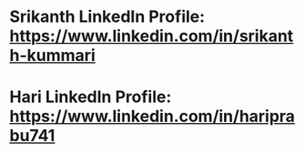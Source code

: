 # Srikanth LinkedIn Profile: https://www.linkedin.com/in/srikanth-kummari

# Hari LinkedIn Profile: https://www.linkedin.com/in/hariprabu741
